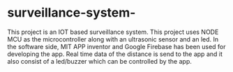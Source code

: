 # surveillance-system-
This project is an IOT based surveillance system.
This project uses NODE MCU as the microcontroller along with an ultrasonic sensor and an led.
In the software side, MIT APP inventor and Google Firebase has been used for developing the app.
Real time data of the distance is send to the app and it also consist of a led/buzzer which can be controlled by the app.

<p align="center">
  <src="app.png">
   
</p>
